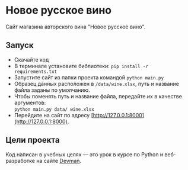 # Новое русское вино

Сайт магазина авторского вина "Новое русское вино".



## Запуск

- Скачайте код
- В терминале установите библиотеки: `pip install -r requirements.txt`
- Запустите сайт из папки проекта командой `python main.py`
- Образец данных расположен в ```/data/wine.xlsx```, путь и название файла заданы по умолчанию.
- Чтобы поменять путь и название файла, передайте их в качестве аргументов:<br>`python main.py data/ wine.xlsx`
- Перейдите на сайт по адресу [http://127.0.0.1:8000](http://127.0.0.1:8000).

## Цели проекта

Код написан в учебных целях — это урок в курсе по Python и веб-разработке на сайте [Devman](https://dvmn.org).
